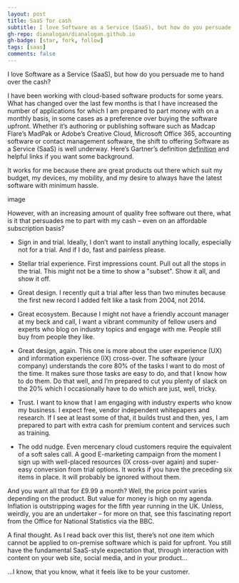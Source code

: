 ```yaml
---
layout: post
title: SaaS for cash
subtitle: I love Software as a Service (SaaS), but how do you persuade me to hand over the cash?
gh-repo: dianalogan/dianalogan.github.io
gh-badge: [star, fork, follow]
tags: [saas]
comments: false
---
```


I love Software as a Service (SaaS), but how do you persuade me to hand over the cash?

I have been working with cloud-based software products for some years.
What has changed over the last few months is that I have increased the number of applications for which I am prepared to part money with on a monthly basis, in some cases as a preference over buying the software upfront.
Whether it’s authoring or publishing software such as Madcap Flare’s MadPak or Adobe’s Creative Cloud, Microsoft Office 365, accounting software or contact management software, the shift to offering Software as a Service (SaaS) is well underway.
Here’s Gartner’s definition [definition](https://www.gartner.com/en/information-technology/glossary/software-as-a-service-saas) and helpful links if you want some background.

It works for me because there are great products out there which suit my budget, my devices, my mobility, and my desire to always have the latest software with minimum hassle.

image

However, with an increasing amount of quality free software out there, what is it that persuades me to part with my cash – even on an affordable subscription basis?

* Sign in and trial. Ideally, I don’t want to install anything locally, especially not for a trial. And if I do, fast and painless please.

* Stellar trial experience. First impressions count. Pull out all the stops in the trial. This might not be a time to show a "subset". Show it all, and show it off.

* Great design. I recently quit a trial after less than two minutes because the first new record I added felt like a task from 2004, not 2014.

* Great ecosystem. Because I might not have a friendly account manager at my beck and call, I want a vibrant community of fellow users and experts who blog on industry topics and engage with me.
People still buy from people they like.

* Great design, again.
This one is more about the user experience (UX) and information experience (IX) cross-over.
The software (your company) understands the core 80% of the tasks I want to do most of the time.
It makes sure those tasks are easy to do, and that I know how to do them.
Do that well, and I’m prepared to cut you plenty of slack on the 20% which I occasionally have to do which are just, well, tricky.

* Trust. I want to know that I am engaging with industry experts who know my business.
I expect free, vendor independent whitepapers and research.
If I see at least some of that, it builds trust and then, yes, I am prepared to part with extra cash for premium content and services such as training.

* The odd nudge. Even mercenary cloud customers require the equivalent of a soft sales call. A good E-marketing campaign from the moment I sign up with well-placed resources (IX cross-over again) and super-easy conversion from trial options. It works if you have the preceding six items in place. It will probably be ignored without them.

And you want all that for £9.99 a month? Well, the price point varies depending on the product. But value for money is high on my agenda. Inflation is outstripping wages for the fifth year running in the UK. Unless, weirdly, you are an undertaker – for more on that, see this fascinating report from the Office for National Statistics via the BBC.

A final thought. As I read back over this list, there’s not one item which cannot be applied to on-premise software which is paid for upfront. You still have the fundamental SaaS-style expectation that, through interaction with content on your web site, social media, and in your product…

…I know, that you know, what it feels like to be your customer.


